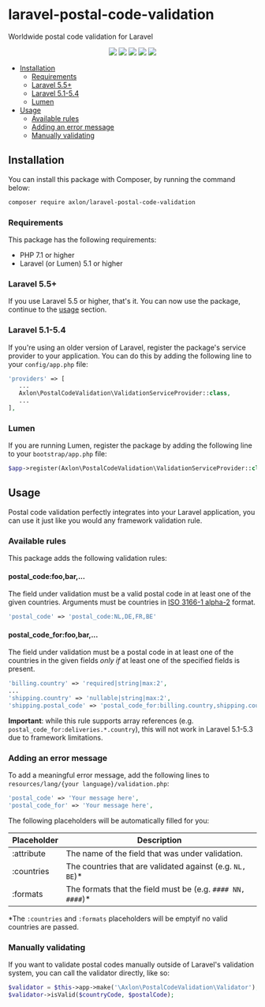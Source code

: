 # laravel-postal-code-validation
Worldwide postal code validation for Laravel

<p align="center">
    <a href="https://travis-ci.org/axlon/laravel-postal-code-validation"><img src="https://travis-ci.org/axlon/laravel-postal-code-validation.svg?branch=master"></a>
    <a href="https://packagist.org/packages/axlon/laravel-postal-code-validation"><img src="https://poser.pugx.org/axlon/laravel-postal-code-validation/downloads"></a>
    <a href="https://packagist.org/packages/axlon/laravel-postal-code-validation"><img src="https://poser.pugx.org/axlon/laravel-postal-code-validation/version"></a>
    <a href="https://scrutinizer-ci.com/g/axlon/laravel-postal-code-validation"><img src="https://scrutinizer-ci.com/g/axlon/laravel-postal-code-validation/badges/coverage.png?b=master"></a>
    <a href="https://packagist.org/packages/axlon/laravel-postal-code-validation"><img src="https://poser.pugx.org/axlon/laravel-postal-code-validation/license"></a>
</p>

- [Installation](#installation)
    - [Requirements](#requirements)
    - [Laravel 5.5+](#laravel-55)
    - [Laravel 5.1-5.4](#laravel-51-54)
    - [Lumen](#lumen)
- [Usage](#usage)
    - [Available rules](#available-rules)
    - [Adding an error message](#adding-an-error-message)
    - [Manually validating](#manually-validating)

## Installation
You can install this package with Composer, by running the command below:

```bash
composer require axlon/laravel-postal-code-validation
```

### Requirements
This package has the following requirements:

- PHP 7.1 or higher
- Laravel (or Lumen) 5.1 or higher

### Laravel 5.5+
If you use Laravel 5.5 or higher, that's it. You can now use the package, continue to the [usage](#usage) section.

### Laravel 5.1-5.4
If you're using an older version of Laravel, register the package's service provider to your application. You can do
this by adding the following line to your `config/app.php` file:

```php
'providers' => [
   ...
   Axlon\PostalCodeValidation\ValidationServiceProvider::class,
   ...
],
```

### Lumen
If you are running Lumen, register the package by adding the following line to your `bootstrap/app.php` file:

```php
$app->register(Axlon\PostalCodeValidation\ValidationServiceProvider::class);
```

## Usage
Postal code validation perfectly integrates into your Laravel application, you can use it just like you would any
framework validation rule.

### Available rules
This package adds the following validation rules:

#### postal_code:foo,bar,...
The field under validation must be a valid postal code in at least one of the given countries. Arguments must be
countries in [ISO 3166-1 alpha-2](https://en.wikipedia.org/wiki/ISO_3166-1_alpha-2) format.

```php
'postal_code' => 'postal_code:NL,DE,FR,BE'
```

#### postal_code_for:foo,bar,...
The field under validation must be a postal code in at least one of the countries in the given fields _only if_ at least
one of the specified fields is present.

```php
'billing.country' => 'required|string|max:2',
...
'shipping.country' => 'nullable|string|max:2',
'shipping.postal_code' => 'postal_code_for:billing.country,shipping.country'
```

**Important**: while this rule supports array references (e.g. `postal_code_for:deliveries.*.country`), this will not work
in Laravel 5.1-5.3 due to framework limitations.

### Adding an error message
To add a meaningful error message, add the following lines to `resources/lang/{your language}/validation.php`:

```php
'postal_code' => 'Your message here',
'postal_code_for' => 'Your message here',
```

The following placeholders will be automatically filled for you:

Placeholder | Description
------------|------------
:attribute  | The name of the field that was under validation.
:countries  | The countries that are validated against (e.g. `NL, BE`)*
:formats    | The formats that the field must be (e.g. `#### NN, ####`)*

*The `:countries` and `:formats` placeholders will be emptyif no valid countries are passed.

### Manually validating
If you want to validate postal codes manually outside of Laravel's validation system, you can call the validator
directly, like so:

```php
$validator = $this->app->make('\Axlon\PostalCodeValidation\Validator');
$validator->isValid($countryCode, $postalCode);
```
